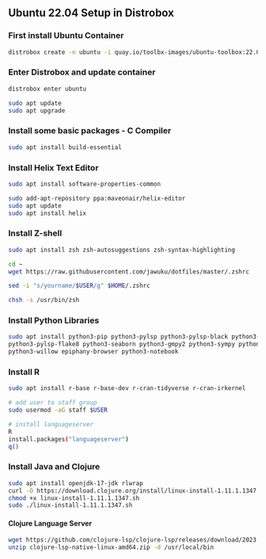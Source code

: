 ## Ubuntu 22.04 Setup in Distrobox
### First install Ubuntu Container
```sh
distrobox create -n ubuntu -i quay.io/toolbx-images/ubuntu-toolbox:22.04
```
### Enter Distrobox and update container
```sh
distrobox enter ubuntu

sudo apt update
sudo apt upgrade
```
### Install some basic packages - C Compiler
```sh
sudo apt install build-essential
```
### Install Helix Text Editor
```sh
sudo apt install software-properties-common

sudo add-apt-repository ppa:maveonair/helix-editor
sudo apt update
sudo apt install helix
```
### Install Z-shell
```sh
sudo apt install zsh zsh-autosuggestions zsh-syntax-highlighting

cd ~
wget https://raw.githubusercontent.com/jawuku/dotfiles/master/.zshrc

sed -i "s/yourname/$USER/g" $HOME/.zshrc

chsh -s /usr/bin/zsh
```
### Install Python Libraries
```sh
sudo apt install python3-pip python3-pylsp python3-pylsp-black python3-pylsp-isort \
python3-pylsp-flake8 python3-seaborn python3-gmpy2 python3-sympy python3-pycountry \
python3-willow epiphany-browser python3-notebook
```
### Install R
```sh
sudo apt install r-base r-base-dev r-cran-tidyverse r-cran-irkernel

# add user to staff group
sudo usermod -aG staff $USER

# install languageserver
R
install.packages("languageserver")
q()
```
### Install Java and Clojure
```sh
sudo apt install openjdk-17-jdk rlwrap
curl -O https://download.clojure.org/install/linux-install-1.11.1.1347.sh
chmod +x linux-install-1.11.1.1347.sh
sudo ./linux-install-1.11.1.1347.sh
```
#### Clojure Language Server
```sh
wget https://github.com/clojure-lsp/clojure-lsp/releases/download/2023.05.04-19.38.01/clojure-lsp-native-linux-amd64.zip
unzip clojure-lsp-native-linux-amd64.zip -d /usr/local/bin
```

